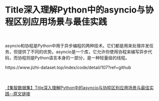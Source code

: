 <h1>Title深入理解Python中的asyncio与协程区别应用场景与最佳实践</h1><br /><p>asyncio和协程是Python中用于异步编程的两种技术。它们都是用来处理并发任务，但提供了不同的优势。asyncio是一个库，它允许你使用协程来编写异步代码，而协程则是Python语言本身的一部分，是一种轻量级的线程。</p><p>https://www.jizhi-dataset.top/index/code/detail/107?ref=github</p><br /><br /><a href="https://www.jizhi-dataset.top/index/code/detail/107?ref=github" target="_blank">【集智数据集】Title深入理解Python中的asyncio与协程区别应用场景与最佳实践--原文链接</a>
